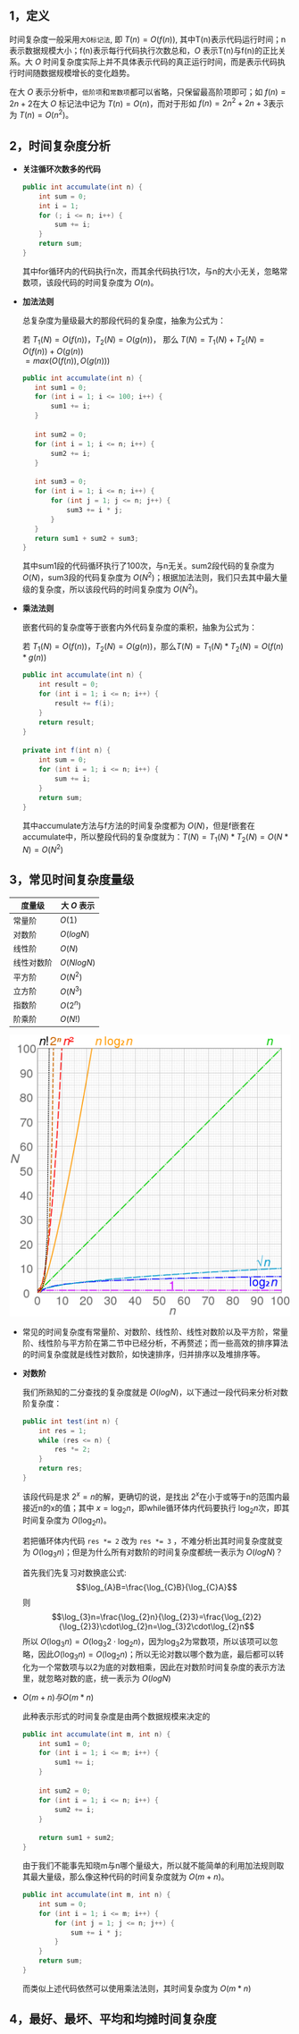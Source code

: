 <script type="text/javascript" src="http://cdn.mathjax.org/mathjax/latest/MathJax.js?config=default"></script>

## 1，定义
时间复杂度一般采用`大O标记法`, 即 $T(n)=O(f(n))$, 其中T(n)表示代码运行时间；n表示数据规模大小；f(n)表示每行代码执行次数总和，$O$ 表示T(n)与f(n)的正比关系。大 $O$ 时间复杂度实际上并不具体表示代码的真正运行时间，而是表示代码执行时间随数据规模增长的变化趋势。

在大 $O$ 表示分析中，`低阶项`和`常数项`都可以省略，只保留最高阶项即可；如 $f(n)=2n+2$在大 $O$ 标记法中记为 $T(n)=O(n)$，而对于形如 $f(n)=2n^2 +2n+3$表示为 $T(n)=O(n^2)$。

## 2，时间复杂度分析
 * **关注循环次数多的代码**

    ```java 
    public int accumulate(int n) {
        int sum = 0;
        int i = 1;
        for (; i <= n; i++) {
            sum += i;
        }
        return sum;
    }
    ```
    其中for循环内的代码执行n次，而其余代码执行1次，与n的大小无关，忽略常数项，该段代码的时间复杂度为 $O(n)$。

* **加法法则**

     总复杂度为量级最大的那段代码的复杂度，抽象为公式为：
     
     若 $T_{1}(N)=O(f(n))$，$T_{2}(N)=O(g(n))$，
     那么
     $T(N)=T_{1}(N)+T_{2}(N)=O(f(n))+O(g(n))$  
     $=max(O(f(n)),O(g(n)))$
     
     ```java
    public int accumulate(int n) {
        int sum1 = 0;
        for (int i = 1; i <= 100; i++) {
            sum1 += i;
        }

        int sum2 = 0;
        for (int i = 1; i <= n; i++) {
            sum2 += i;
        }

        int sum3 = 0;
        for (int i = 1; i <= n; i++) {
            for (int j = 1; j <= n; j++) {
                sum3 += i * j;
            }
        }
        return sum1 + sum2 + sum3;
    }
     ```

    其中sum1段的代码循环执行了100次，与n无关。sum2段代码的复杂度为 $O(N)$，sum3段的代码复杂度为 $O(N^2)$；根据加法法则，我们只去其中最大量级的复杂度，所以该段代码的时间复杂度为 $O(N^2)$。
    
* **乘法法则**
    
    嵌套代码的复杂度等于嵌套内外代码复杂度的乘积，抽象为公式为：

    若 $T_{1}(N)=O(f(n))$，$T_{2}(N)=O(g(n))$，那么$T(N)=T_{1}(N)*T_{2}(N)=O(f(n)*g(n))$
    
    ```java
    public int accumulate(int n) {
        int result = 0;
        for (int i = 1; i <= n; i++) {
            result += f(i);
        }
        return result;
    }

    private int f(int n) {
        int sum = 0;
        for (int i = 1; i <= n; i++) {
            sum += i;
        }
        return sum;
    }
    ```
    
    其中accumulate方法与f方法的时间复杂度都为 $O(N)$，但是f嵌套在accumulate中，所以整段代码的复杂度就为：$T(N)=T_{1}(N)*T_{2}(N)=O(N * N)=O(N^2)$

## 3，常见时间复杂度量级

度量级|大 _O_ 表示
---|---
常量阶|$O(1)$
对数阶|$O(logN)$
线性阶|$O(N)$
线性对数阶|$O(NlogN)$
平方阶|$O(N^2)$
立方阶|$O(N^3)$
指数阶|$O(2^n)$
阶乘阶|$O(N!)$

![](https://github.com/qqins/Blog/raw/master/picture/20181009_1.png)

* 常见的时间复杂度有常量阶、对数阶、线性阶、线性对数阶以及平方阶，常量阶、线性阶与平方阶在第二节中已经分析，不再赘述；而一些高效的排序算法的时间复杂度就是线性对数阶，如快速排序，归并排序以及堆排序等。
* **对数阶**

    我们所熟知的二分查找的复杂度就是 $O(logN)$，以下通过一段代码来分析对数阶复杂度：
    
    ```java
    public int test(int n) {
        int res = 1;
        while (res <= n) {
            res *= 2;
        }
        return res;
    }
    ```
    该段代码是求 $2^x=n$的解，更确切的说，是找出 $2^x$在小于或等于n的范围内最接近n的x的值；其中 $x=\log_{2}n$，即while循环体内代码要执行 $\log_{2}n$次，即其时间复杂度为 $O(\log_{2}n)$。
    
    若把循环体内代码 `res *= 2` 改为 `res *= 3` ，不难分析出其时间复杂度就变为 $O(\log_{3}n)$；但是为什么所有对数阶的时间复杂度都统一表示为 $O(logN)$？
    
    首先我们先复习对数换底公式:
    $$\log_{A}B=\frac{\log_{C}B}{\log_{C}A}$$
    则
    $$\log_{3}n=\frac{\log_{2}n}{\log_{2}3}=\frac{\log_{2}2}{\log_{2}3}\cdot\log_{2}n=\log_{3}2\cdot\log_{2}n$$
    所以 $O(\log_{3}n)=O(\log_{3}2\cdot\log_{2}n)$，因为$\log_{3}2$为常数项，所以该项可以忽略，因此$O(\log_{3}n)=O(\log_{2}n)$；所以无论对数以哪个数为底，最后都可以转化为一个常数项与以2为底的对数相乘，因此在对数阶时间复杂度的表示方法里，就忽略对数的底，统一表示为 $O(log N)$

* $O(m+n)与O(m*n)$

    此种表示形式的时间复杂度是由两个数据规模来决定的
    ```java
    public int accumulate(int m, int n) {
        int sum1 = 0;
        for (int i = 1; i <= m; i++) {
            sum1 += i;
        }

        int sum2 = 0;
        for (int i = 1; i <= n; i++) {
            sum2 += i;
        }

        return sum1 + sum2;
    }
    ```
    由于我们不能事先知晓m与n哪个量级大，所以就不能简单的利用加法规则取其最大量级，那么像这种代码的时间复杂度就为 $O(m+n)$。
    
    ```java
    public int accumulate(int m, int n) {
        int sum = 0;
        for (int i = 1; i <= m; i++) {
            for (int j = 1; j <= n; j++) {
                sum += i * j;
            }
        }
        return sum;
    }
    ```
    而类似上述代码依然可以使用乘法法则，其时间复杂度为 $O(m*n)$
    
## 4，最好、最坏、平均和均摊时间复杂度